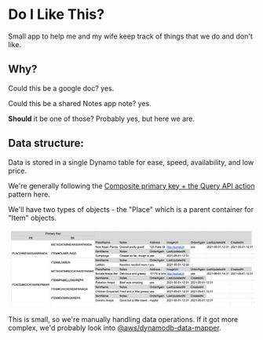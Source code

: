 # Do I Like This?

Small app to help me and my wife keep track of things that we do and don't like.

## Why?

Could this be a google doc? yes.

Could this be a shared Notes app note? yes.

**Should** it be one of those? Probably yes, but here we are.

## Data structure:

Data is stored in a single Dynamo table for ease, speed, availability, and low price.

We're generally following the [Composite primary key + the Query API action](https://www.alexdebrie.com/posts/dynamodb-one-to-many/#composite-primary-key--the-query-api-action) pattern here.

We'll have two types of objects - the "Place" which is a parent container for "Item" objects.

![data model](public/data_model.png)

This is small, so we're manually handling data operations. If it got more complex, we'd probably look into [@aws/dynamodb-data-mapper](https://github.com/awslabs/dynamodb-data-mapper-js).
